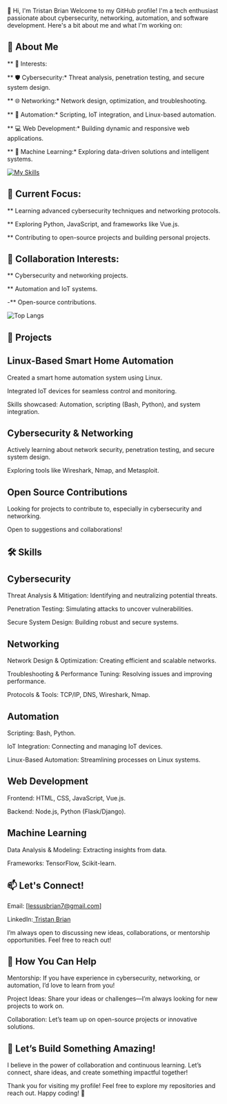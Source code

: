 👋 Hi, I'm Tristan Brian
Welcome to my GitHub profile! I'm a tech enthusiast passionate about cybersecurity, networking, automation, and software development. Here's a bit about me and what I'm working on:

## 🌟 About Me
** 👀 Interests: 

** 🛡️ Cybersecurity:* Threat analysis, penetration testing, and secure system design.

** 🌐 Networking:* Network design, optimization, and troubleshooting.

** 🤖 Automation:* Scripting, IoT integration, and Linux-based automation.

** 💻 Web Development:* Building dynamic and responsive web applications.

** 🤖 Machine Learning:* Exploring data-driven solutions and intelligent systems.

[![My Skills](https://skillicons.dev/icons?i=js,html,css,py,mysql,nodejs,php,wasm,anaconda,androidstudio,angular,aws,azure,bitbucket,blender,bash,bootstrap,cloudflare,cmake,dart,docker,dotnet,emacs,ember,flutter,github,gmail,gitlab,yarn,kali)](https://skillicons.dev)

## 🌱 Current Focus:

** Learning advanced cybersecurity techniques and networking protocols.

** Exploring Python, JavaScript, and frameworks like Vue.js.

** Contributing to open-source projects and building personal projects.

## 💞 Collaboration Interests:

** Cybersecurity and networking projects.

** Automation and IoT systems.

-** Open-source contributions.

![Top Langs](https://github-readme-stats.vercel.app/api/top-langs/?username=TristanBrian&size_weight=0.5&count_weight=0.5)

## 🚀 Projects
## Linux-Based Smart Home Automation
Created a smart home automation system using Linux.

Integrated IoT devices for seamless control and monitoring.

Skills showcased: Automation, scripting (Bash, Python), and system integration.

## Cybersecurity & Networking
Actively learning about network security, penetration testing, and secure system design.

Exploring tools like Wireshark, Nmap, and Metasploit.

## Open Source Contributions
Looking for projects to contribute to, especially in cybersecurity and networking.

Open to suggestions and collaborations!

## 🛠️ Skills
## Cybersecurity
Threat Analysis & Mitigation: Identifying and neutralizing potential threats.

Penetration Testing: Simulating attacks to uncover vulnerabilities.

Secure System Design: Building robust and secure systems.

##  Networking
Network Design & Optimization: Creating efficient and scalable networks.

Troubleshooting & Performance Tuning: Resolving issues and improving performance.

Protocols & Tools: TCP/IP, DNS, Wireshark, Nmap.

## Automation
Scripting: Bash, Python.

IoT Integration: Connecting and managing IoT devices.

Linux-Based Automation: Streamlining processes on Linux systems.

## Web Development
Frontend: HTML, CSS, JavaScript, Vue.js.

Backend: Node.js, Python (Flask/Django).

## Machine Learning
Data Analysis & Modeling: Extracting insights from data.

Frameworks: TensorFlow, Scikit-learn.

## 📫 Let's Connect!
Email: [lessusbrian7@gmail.com]

LinkedIn:[ Tristan Brian](https://www.linkedin.com/in/tristan-bryan-0986372b9/)

I’m always open to discussing new ideas, collaborations, or mentorship opportunities. Feel free to reach out!

## 🤝 How You Can Help
Mentorship: If you have experience in cybersecurity, networking, or automation, I’d love to learn from you!

Project Ideas: Share your ideas or challenges—I’m always looking for new projects to work on.

Collaboration: Let’s team up on open-source projects or innovative solutions.

## 🎉 Let’s Build Something Amazing!
I believe in the power of collaboration and continuous learning. Let’s connect, share ideas, and create something impactful together!

Thank you for visiting my profile! Feel free to explore my repositories and reach out. Happy coding! 🚀
